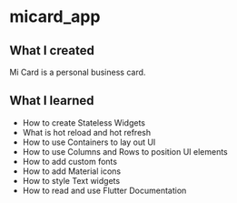 # micard_app

## What I created

Mi Card is a personal business card. 

## What I learned

* How to create Stateless Widgets
* What is hot reload and hot refresh
* How to use Containers to lay out UI
* How to use Columns and Rows to position UI elements
* How to add custom fonts
* How to add Material icons
* How to style Text widgets
* How to read and use Flutter Documentation
